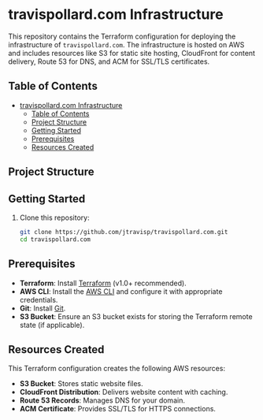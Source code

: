 # travispollard.com Infrastructure

This repository contains the Terraform configuration for deploying the infrastructure of `travispollard.com`. The infrastructure is hosted on AWS and includes resources like S3 for static site hosting, CloudFront for content delivery, Route 53 for DNS, and ACM for SSL/TLS certificates.

## Table of Contents
- [travispollard.com Infrastructure](#travispollardcom-infrastructure)
  - [Table of Contents](#table-of-contents)
  - [Project Structure](#project-structure)
  - [Getting Started](#getting-started)
  - [Prerequisites](#prerequisites)
  - [Resources Created](#resources-created)


## Project Structure


## Getting Started

1. Clone this repository:
   ```bash
   git clone https://github.com/jtravisp/travispollard.com.git
   cd travispollard.com
   ```

## Prerequisites

- **Terraform**: Install [Terraform](https://www.terraform.io/) (v1.0+ recommended).
- **AWS CLI**: Install the [AWS CLI](https://aws.amazon.com/cli/) and configure it with appropriate credentials.
- **Git**: Install [Git](https://git-scm.com/).
- **S3 Bucket**: Ensure an S3 bucket exists for storing the Terraform remote state (if applicable).

## Resources Created

This Terraform configuration creates the following AWS resources:

- **S3 Bucket**: Stores static website files.
- **CloudFront Distribution**: Delivers website content with caching.
- **Route 53 Records**: Manages DNS for your domain.
- **ACM Certificate**: Provides SSL/TLS for HTTPS connections.